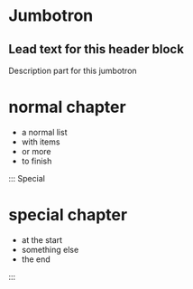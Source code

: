 

# Jumbotron
Lead text for this header block
---
Description part for this jumbotron

# normal chapter
* a normal list
* with items
* or more
* to finish

::: Special

# special chapter
* at the start
* something else
* the end

:::